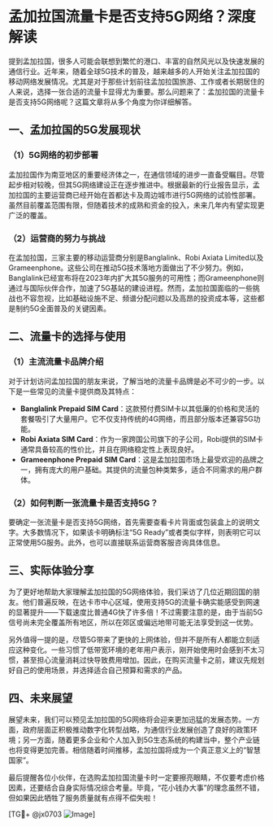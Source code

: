 # 孟加拉国流量卡是否支持5G网络？深度解读

提到孟加拉国，很多人可能会联想到繁忙的港口、丰富的自然风光以及快速发展的通信行业。近年来，随着全球5G技术的普及，越来越多的人开始关注孟加拉国的移动网络发展情况。尤其是对于那些计划前往孟加拉国旅游、工作或者长期居住的人来说，选择一张合适的流量卡显得尤为重要。那么问题来了：孟加拉国的流量卡是否支持5G网络呢？这篇文章将从多个角度为你详细解答。

## 一、孟加拉国的5G发展现状

### （1）5G网络的初步部署
孟加拉国作为南亚地区的重要经济体之一，在通信领域的进步一直备受瞩目。尽管起步相对较晚，但其5G网络建设正在逐步推进中。根据最新的行业报告显示，孟加拉国的主要运营商已经开始在首都达卡及周边城市进行5G网络的试验性部署。虽然目前覆盖范围有限，但随着技术的成熟和资金的投入，未来几年内有望实现更广泛的覆盖。

### （2）运营商的努力与挑战
在孟加拉国，三家主要的移动运营商分别是Banglalink、Robi Axiata Limited以及Grameenphone。这些公司在推动5G技术落地方面做出了不少努力。例如，Banglalink已经宣布将在2023年内扩大其5G服务的可用性；而Grameenphone则通过与国际伙伴合作，加速了5G基站的建设进程。然而，孟加拉国面临的一些挑战也不容忽视，比如基础设施不足、频谱分配问题以及高昂的投资成本等，这些都是制约5G全面普及的关键因素。

## 二、流量卡的选择与使用

### （1）主流流量卡品牌介绍
对于计划访问孟加拉国的朋友来说，了解当地的流量卡品牌是必不可少的一步。以下是一些常见的流量卡提供商及其特点：

- **Banglalink Prepaid SIM Card**：这款预付费SIM卡以其低廉的价格和灵活的套餐吸引了大量用户。它不仅支持传统的4G网络，而且部分版本还兼容5G功能。
- **Robi Axiata SIM Card**：作为一家跨国公司旗下的子公司，Robi提供的SIM卡通常具备较高的性价比，并且在网络稳定性上表现良好。
- **Grameenphone Prepaid SIM Card**：这是孟加拉国市场上最受欢迎的品牌之一，拥有庞大的用户基础。其提供的流量包种类繁多，适合不同需求的用户群体。

### （2）如何判断一张流量卡是否支持5G？
要确定一张流量卡是否支持5G网络，首先需要查看卡片背面或包装盒上的说明文字。大多数情况下，如果该卡明确标注“5G Ready”或者类似字样，则表明它可以正常使用5G服务。此外，也可以直接联系运营商客服咨询具体信息。

## 三、实际体验分享

为了更好地帮助大家理解孟加拉国的5G网络体验，我们采访了几位近期回国的朋友。他们普遍反映，在达卡市中心区域，使用支持5G的流量卡确实能感受到网速的显著提升——下载速度比普通4G快了许多倍！不过需要注意的是，由于当前5G信号尚未完全覆盖所有地区，所以在郊区或偏远地带可能无法享受到这一优势。

另外值得一提的是，尽管5G带来了更快的上网体验，但并不是所有人都能立刻适应这种变化。一些习惯了低带宽环境的老年用户表示，刚开始使用时会感到不太习惯，甚至担心流量消耗过快导致费用增加。因此，在购买流量卡之前，建议先规划好自己的使用场景，并选择适合自己预算和需求的产品。

## 四、未来展望

展望未来，我们可以预见孟加拉国的5G网络将会迎来更加迅猛的发展态势。一方面，政府层面正积极推动数字化转型战略，为通信行业发展创造了良好的政策环境；另一方面，随着更多企业和个人加入到5G生态系统的构建当中，整个产业链也将变得更加完善。相信随着时间推移，孟加拉国将成为一个真正意义上的“智慧国家”。

最后提醒各位小伙伴，在选购孟加拉国流量卡时一定要擦亮眼睛，不仅要考虑价格因素，还要结合自身实际情况综合考量。毕竟，“花小钱办大事”的理念虽然不错，但如果因此牺牲了服务质量就有点得不偿失啦！

[TG💪+ @jx0703 ![Image](https://github.com/user-attachments/assets/dbca1d08-cadb-493c-b0ec-ad6f7a83f270)]